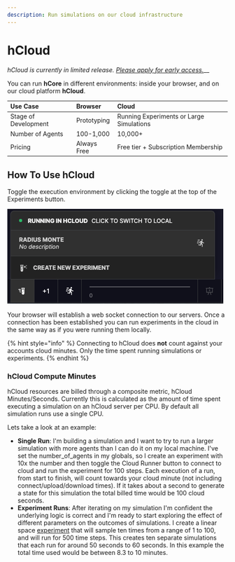 ```yaml
---
description: Run simulations on our cloud infrastructure
---
```


# hCloud

_hCloud is currently in limited release._ [_Please apply for early access._](https://sohostrategy.typeform.com/to/JftFRbaN)\_\_

You can run **hCore** in different environments: inside your browser, and on our cloud platform **hCloud**. 

| Use Case | Browser | Cloud |
| :--- | :--- | :--- |
| Stage of Development |  Prototyping | Running Experiments or Large Simulations |
| Number of Agents | 100-1,000 | 10,000+  |
| Pricing | Always Free | Free tier + Subscription Membership |

## How To Use hCloud

Toggle the execution environment by clicking the toggle at the top of the Experiments button.

![](.gitbook/assets/screen-shot-2020-09-11-at-11.06.42-am.png)

Your browser will establish a web socket connection to our servers. Once a connection has been established you can run experiments in the cloud in the same way as if you were running them locally.

{% hint style="info" %}
Connecting to hCloud does **not** count against your accounts cloud minutes. Only the time spent running simulations or experiments.
{% endhint %}

### hCloud Compute Minutes

hCloud resources are billed through a composite metric, hCloud Minutes/Seconds. Currently this is calculated as the amount of time spent executing a simulation on an hCloud server per CPU. By default all simulation runs use a single CPU.

Lets take a look at an example:

* **Single Run**: I'm building a simulation and I want to try to run a larger simulation with more agents than I can do it on my local machine. I've set the number\_of\_agents in my globals, so I create an experiment with 10x the number and then toggle the Cloud Runner button to connect to cloud and run the experiment for 100 steps.  Each execution of a run, from start to finish, will count towards your cloud minute \(not including connect/upload/download times\). If it takes about a second to generate a state for this simulation the total billed time would be 100 cloud seconds. 
* **Experiment Runs**: After iterating on my simulation I'm confident the underlying logic is correct and I'm ready to start exploring the effect of different parameters on the outcomes of simulations. I create a linear space [experiment](experiments/) that will sample ten times from a range of 1 to 100, and will run for 500 time steps. This creates ten separate simulations that each run for around 50 seconds to 60 seconds.  In this example the total time used would be between 8.3 to 10 minutes.



